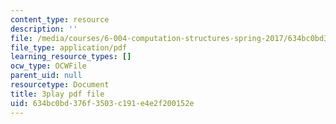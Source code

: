 ```yaml
---
content_type: resource
description: ''
file: /media/courses/6-004-computation-structures-spring-2017/634bc0bd376f3503c191e4e2f200152e_0h3SCozKaR4.pdf
file_type: application/pdf
learning_resource_types: []
ocw_type: OCWFile
parent_uid: null
resourcetype: Document
title: 3play pdf file
uid: 634bc0bd-376f-3503-c191-e4e2f200152e
---
```

